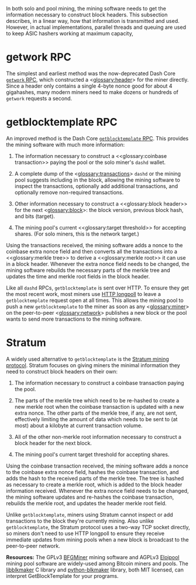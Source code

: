 In both solo and pool mining, the mining software needs to get the information necessary to construct block headers. This subsection describes, in a linear way, how that information is transmitted and used. However, in actual implementations, parallel threads and queuing are used to keep ASIC hashers working at maximum capacity,

# getwork RPC

The simplest and earliest method was the now-deprecated Dash Core [`getwork` RPC](core-api-ref-remote-procedure-calls-removed#section-get-work), which constructed a <<glossary:header>> for the miner directly. Since a header only contains a single 4-byte nonce good for about 4 gigahashes, many modern miners need to make dozens or hundreds of `getwork` requests a second.

# getblocktemplate RPC

An improved method is the Dash Core [`getblocktemplate` RPC](core-api-ref-remote-procedure-calls-mining#section-get-block-template). This provides the mining software with much more information:

1. The information necessary to construct a <<glossary:coinbase transaction>> paying the pool or the solo miner's `dashd` wallet.

2. A complete dump of the <<glossary:transactions>> `dashd` or the mining pool suggests including in the block, allowing the mining software to inspect the transactions, optionally add additional transactions, and optionally remove non-required transactions.

3. Other information necessary to construct a <<glossary:block header>> for the next <<glossary:block>>: the block version, previous block hash, and bits (target).

4. The mining pool's current <<glossary:target threshold>> for accepting shares. (For solo miners, this is the network target.)

Using the transactions received, the mining software adds a nonce to the coinbase extra nonce field and then converts all the transactions into a <<glossary:merkle tree>> to derive a <<glossary:merkle root>> it can use in a block header. Whenever the extra nonce field needs to be changed, the mining software rebuilds the necessary parts of the merkle tree and updates the time and merkle root fields in the block header.

Like all `dashd` RPCs, `getblocktemplate` is sent over HTTP. To ensure they get the most recent work, most miners use [HTTP longpoll](https://en.wikipedia.org/wiki/Push_technology#Long_polling) to leave a `getblocktemplate` request open at all times. This allows the mining pool to push a new `getblocktemplate` to the miner as soon as any <<glossary:miner>> on the peer-to-peer <<glossary:network>> publishes a new block or the pool wants to send more transactions to the mining software.

# Stratum

A widely used alternative to `getblocktemplate` is the [Stratum mining protocol](http://mining.bitcoin.cz/stratum-mining). Stratum focuses on giving miners the minimal information they need to construct block headers on their own:

1. The information necessary to construct a coinbase transaction paying the pool.

2. The parts of the merkle tree which need to be re-hashed to create a new merkle root when the coinbase transaction is updated with a new extra nonce. The other parts of the merkle tree, if any, are not sent, effectively limiting the amount of data which needs to be sent to (at most) about a kilobyte at current transaction volume.

3. All of the other non-merkle root information necessary to construct a block header for the next block.

4. The mining pool's current target threshold for accepting shares.

Using the coinbase transaction received, the mining software adds a nonce to the coinbase extra nonce field, hashes the coinbase transaction, and adds the hash to the received parts of the merkle tree. The tree is hashed as necessary to create a merkle root, which is added to the block header information received. Whenever the extra nonce field needs to be changed, the mining software updates and re-hashes the coinbase transaction, rebuilds the merkle root, and updates the header merkle root field.

Unlike `getblocktemplate`, miners using Stratum cannot inspect or add transactions to the block they're currently mining. Also unlike `getblocktemplate`, the Stratum protocol uses a two-way TCP socket directly, so miners don't need to use HTTP longpoll to ensure they receive immediate updates from mining pools when a new block is broadcast to the peer-to-peer network.

**Resources:** The GPLv3 [BFGMiner](https://github.com/luke-jr/bfgminer) mining software and AGPLv3 [Eloipool](https://github.com/luke-jr/eloipool) mining pool software are widely-used among Bitcoin miners and pools. The [libblkmaker](https://github.com/bitcoin/libblkmaker) C library and [python-blkmaker](https://gitorious.org/bitcoin/python-blkmaker) library, both MIT licensed, can interpret GetBlockTemplate for your programs.